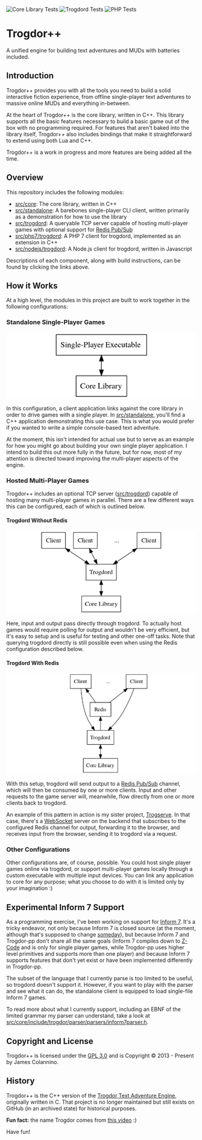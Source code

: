 ![Core Library Tests](https://github.com/crankycyclops/trogdor-pp/workflows/Core%20Library%20Tests/badge.svg) ![Trogdord Tests](https://github.com/crankycyclops/trogdor-pp/workflows/Trogdord%20Tests/badge.svg) ![PHP Tests](https://github.com/crankycyclops/trogdor-pp/workflows/PHP%20Tests/badge.svg)

# Trogdor++

A unified engine for building text adventures and MUDs with batteries included.

## Introduction

Trogdor++ provides you with all the tools you need to build a solid interactive fiction experience, from offline single-player text adventures to massive online MUDs and everything in-between.

At the heart of Trogdor++ is the core library, written in C++. This library supports all the basic features necessary to build a basic game out of the box with no programming required. For features that aren't baked into the library itself, Trogdor++ also includes bindings that make it straightforward to extend using both Lua and C++.

Trogdor++ is a work in progress and more features are being added all the time.

## Overview

This repository includes the following modules:

* [src/core](src/core/README.md): The core library, written in C++
* [src/standalone](src/standalone/README.md): A barebones single-player CLI client, written primarily as a demonstration for how to use the library
* [src/trogdord](src/trogdord/README.md): A queryable TCP server capable of hosting multi-player games with optional support for [Redis Pub/Sub](https://redis.io/topics/pubsub)
* [src/php7/trogdord](src/php7/trogdord/README.md): A PHP 7 client for trogdord, implemented as an extension in C++
* [src/nodejs/trogdord](src/nodejs/trogdord/README.md): A Node.js client for trogdord, written in Javascript

Descriptions of each component, along with build instructions, can be found by clicking the links above.

## How it Works

At a high level, the modules in this project are built to work together in the following configurations:

### Standalone Single-Player Games

![Single-Player Configuration](./docs/img/how-it-works/single-player.png)

In this configuration, a client application links against the core library in order to drive games with a single player. In [src/standalone](src/standalone/README.md), you'll find a C++ application demonstrating this use case. This is what you would prefer if you wanted to write a simple console-based text adventure.

At the moment, this isn't intended for actual use but to serve as an example for how you might go about building your own single player application. I intend to build this out more fully in the future, but for now, most of my attention is directed toward improving the multi-player aspects of the engine.

### Hosted Multi-Player Games

Trogdor++ includes an optional TCP server ([src/trogdord](src/trogdord/README.md)) capable of hosting many multi-player games in parallel. There are a few different ways this can be configured, each of which is outlined below.

#### Trogdord Without Redis

![Multi-Player Configuration Without Redis](./docs/img/how-it-works/multi-player-no-redis.png)

Here, input and output pass directly through trogdord. To actually host games would require polling for output and wouldn't be very efficient, but it's easy to setup and is useful for testing and other one-off tasks. Note that querying trogdord directly is still possible even when using the Redis configuration described below.

#### Trogdord With Redis

![Multi-Player Configuration With Redis](./docs/img/how-it-works/multi-player-redis.png)

With this setup, trogdord will send output to a [Redis Pub/Sub](https://redis.io/topics/pubsub) channel, which will then be consumed by one or more clients. Input and other requests to the game server will, meanwhile, flow directly from one or more clients back to trogdord.

An example of this pattern in action is my sister project, [Trogserve](https://github.com/crankycyclops/trogserve). In that case, there's a [WebSocket](https://developer.mozilla.org/en-US/docs/Web/API/WebSockets_API) server on the backend that subscribes to the configured Redis channel for output, forwarding it to the browser, and receives input from the browser, sending it to trogdord via a request.

### Other Configurations

Other configurations are, of course, possible. You could host single player games online via trogdord, or support multi-player games locally through a custom executable with multiple input devices. You can link any application to core for any purpose; what you choose to do with it is limited only by your imagination :)

## Experimental Inform 7 Support

As a programming exercise, I've been working on support for [Inform 7](http://inform7.com/). It's a tricky endeavor, not only because Inform 7 is closed source (at the moment, although that's supposed to change [someday](https://news.ycombinator.com/item?id=20421189)), but because Inform 7 and Trogdor-pp don't share all the same goals (Inform 7 compiles down to [Z-Code](https://en.wikipedia.org/wiki/Z-machine) and is only for single player games, while Trogdor-pp uses higher level primitives and supports more than one player) and because Inform 7 supports features that don't yet exist or have been implemented differently in Trogdor-pp.

The subset of the language that I currently parse is too limited to be useful, so trogdord doesn't support it. However, if you want to play with the parser and see what it can do, the standalone client is equipped to load single-file Inform 7 games.

To read more about what I currently support, including an EBNF of the limited grammar my parser can understand, take a look at [src/core/include/trogdor/parser/parsers/inform7parser.h](https://github.com/crankycyclops/trogdor-pp/blob/master/src/core/include/trogdor/parser/parsers/inform7parser.h).

## Copyright and License

Trogdor++ is licensed under the [GPL 3.0](https://www.gnu.org/licenses/gpl-3.0.en.html) and is Copyright © 2013 - Present by James Colannino.

## History

Trogdor++ is the C++ version of the [Trogdor Text Adventure Engine](https://github.com/crankycyclops/trogdor "Trogdor Text Adventure Engine"), originally written in C.  That project is no longer maintained but still exists on GitHub (in an archived state) for historical purposes.

**Fun fact:** the name Trogdor comes from [this video](https://www.youtube.com/watch?v=90X5NJleYJQ) :)

Have fun!